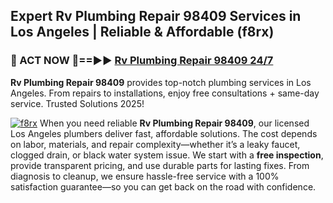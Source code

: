 ## Expert Rv Plumbing Repair 98409 Services in Los Angeles | Reliable & Affordable (f8rx)  

<h3>🚿 ACT NOW 🌟==►► <a href="https://tinyurl.com/2ne6vx2x" rel="nofollow">Rv Plumbing Repair 98409 24/7</a></h3>

**Rv Plumbing Repair 98409** provides top-notch plumbing services in Los Angeles. From repairs to installations, enjoy free consultations + same-day service. Trusted Solutions 2025!

[![f8rx](https://i.imgur.com/4PFF4AK.jpeg)](https://tinyurl.com/2ne6vx2x)
When you need reliable **Rv Plumbing Repair 98409**, our licensed Los Angeles plumbers deliver fast, affordable solutions. The cost depends on labor, materials, and repair complexity—whether it’s a leaky faucet, clogged drain, or black water system issue. We start with a **free inspection**, provide transparent pricing, and use durable parts for lasting fixes. From diagnosis to cleanup, we ensure hassle-free service with a 100% satisfaction guarantee—so you can get back on the road with confidence.